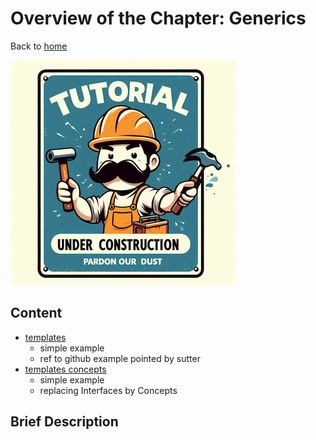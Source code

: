 # Overview of the Chapter: Generics

Back to [home](../README.md)

![Tutorial Under Construction](../TutorialUnderConstruction.png)

## Content

* [templates](templates.md)
	* simple example
	* ref to github example pointed by sutter
* [templates concepts](templates_concepts.md)
	* simple example
	* replacing Interfaces by Concepts

## Brief Description

